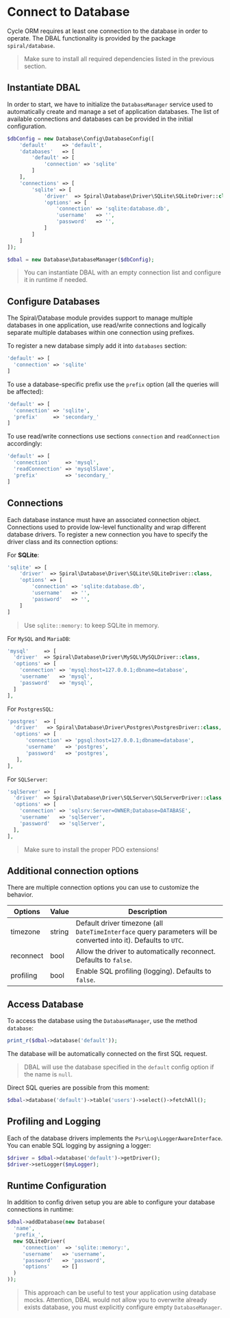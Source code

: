 # Connect to Database
Cycle ORM requires at least one connection to the database in order to operate. The DBAL functionality is
provided by the package `spiral/database`.

> Make sure to install all required dependencies listed in the previous section.

## Instantiate DBAL
In order to start, we have to initialize the `DatabaseManager` service used to automatically create and manage a set of application databases.
The list of available connections and databases can be provided in the initial configuration.

```php
$dbConfig = new Database\Config\DatabaseConfig([
    'default'     => 'default',
    'databases'   => [
        'default' => [
            'connection' => 'sqlite'
        ]
    ],
    'connections' => [
        'sqlite' => [
            'driver'  => Spiral\Database\Driver\SQLite\SQLiteDriver::class,
            'options' => [
                'connection' => 'sqlite:database.db',
                'username'   => '',
                'password'   => '',
            ]
        ]
    ]
]);

$dbal = new Database\DatabaseManager($dbConfig);
```

> You can instantiate DBAL with an empty connection list and configure it in runtime if needed.

## Configure Databases
The Spiral/Database module provides support to manage multiple databases in one application, use read/write connections and logically
separate multiple databases within one connection using prefixes.

To register a new database simply add it into `databases` section:

```php
'default' => [
  'connection' => 'sqlite'
]
```

To use a database-specific prefix use the `prefix` option (all the queries will be affected):

```php
'default' => [
  'connection' => 'sqlite',
  'prefix'     => 'secondary_'
]
```

To use read/write connections use sections `connection` and `readConnection` accordingly:

```php
'default' => [
  'connection'     => 'mysql',
  'readConnection' => 'mysqlSlave',
  'prefix'         => 'secondary_'
]
```

## Connections
Each database instance must have an associated connection object. Connections used to provide low-level functionality and wrap
different database drivers. To register a new connection you have to specify the driver class and its connection options:

For **SQLite**:

```php
'sqlite' => [
    'driver'  => Spiral\Database\Driver\SQLite\SQLiteDriver::class,
    'options' => [
        'connection' => 'sqlite:database.db',
        'username'   => '',
        'password'   => '',
    ]
]
```

> Use `sqlite::memory:` to keep SQLite in memory.

For `MySQL` and `MariaDB`:

```php
'mysql'     => [
  'driver'  => Spiral\Database\Driver\MySQL\MySQLDriver::class,
  'options' => [
    'connection' => 'mysql:host=127.0.0.1;dbname=database',
    'username'   => 'mysql',
    'password'   => 'mysql',
  ]
],
```

For `PostgresSQL`:

```php
'postgres'  => [
  'driver'   => Spiral\Database\Driver\Postgres\PostgresDriver::class,
  'options' => [
      'connection' => 'pgsql:host=127.0.0.1;dbname=database',
      'username'   => 'postgres',
      'password'   => 'postgres',
   ],
],
```

For `SQLServer`:

```php
'sqlServer' => [
  'driver'  => Spiral\Database\Driver\SQLServer\SQLServerDriver::class,
  'options' => [
    'connection' => 'sqlsrv:Server=OWNER;Database=DATABASE',
    'username'   => 'sqlServer',
    'password'   => 'sqlServer',
  ],
],
```
> Make sure to install the proper PDO extensions!

## Additional connection options
There are multiple connection options you can use to customize the behavior.

Options | Value | Description
--- | --- | ---
timezone | string | Default driver timezone (all `DateTimeInterface` query parameters will be converted into it). Defaults to `UTC`.
reconnect | bool | Allow the driver to automatically reconnect. Defaults to `false`.
profiling | bool | Enable SQL profiling (logging). Defaults to `false`.

## Access Database
To access the database using the `DatabaseManager`, use the method `database`:

```php
print_r($dbal->database('default'));
```

The database will be automatically connected on the first SQL request.

> DBAL will use the database specified in the `default` config option if the name is `null`.

Direct SQL queries are possible from this moment:

```php
$dbal->database('default')->table('users')->select()->fetchAll();
```

## Profiling and Logging
Each of the database drivers implements the `Psr\Log\LoggerAwareInterface`. You can enable SQL logging by assigning a logger:

```php
$driver = $dbal->database('default')->getDriver();
$driver->setLogger($myLogger);
```

## Runtime Configuration
In addition to config driven setup you are able to configure your database connections in runtime:

```php
$dbal->addDatabase(new Database(
  'name',
  'prefix_',
  new SQLiteDriver(
     'connection'  => 'sqlite::memory:',
     'username'   => 'username',
     'password'   => 'password',
     'options'    => []
  )
));
```

> This approach can be useful to test your application using database mocks. Attention, DBAL would not allow you to overwrite already exists database, you must explicitly configure empty `DatabaseManager`.
